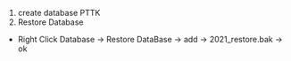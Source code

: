 1. create database PTTK
2. Restore Database
- Right Click Database -> Restore DataBase -> add -> 2021_restore.bak -> ok
